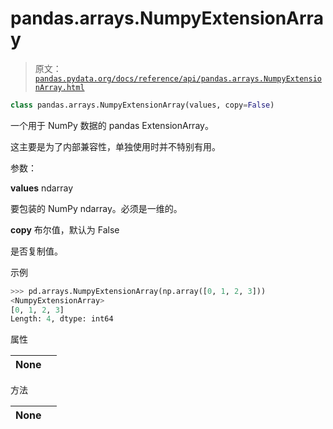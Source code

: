 # pandas.arrays.NumpyExtensionArray

> 原文：[`pandas.pydata.org/docs/reference/api/pandas.arrays.NumpyExtensionArray.html`](https://pandas.pydata.org/docs/reference/api/pandas.arrays.NumpyExtensionArray.html)

```py
class pandas.arrays.NumpyExtensionArray(values, copy=False)
```

一个用于 NumPy 数据的 pandas ExtensionArray。

这主要是为了内部兼容性，单独使用时并不特别有用。

参数：

**values** ndarray

要包装的 NumPy ndarray。必须是一维的。

**copy** 布尔值，默认为 False

是否复制值。

示例

```py
>>> pd.arrays.NumpyExtensionArray(np.array([0, 1, 2, 3]))
<NumpyExtensionArray>
[0, 1, 2, 3]
Length: 4, dtype: int64 
```

属性

| **None** |  |
| --- | --- |

方法

| **None** |  |
| --- | --- |

